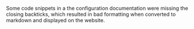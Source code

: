Some code snippets in a the configuration documentation were missing the closing backticks, which resulted in bad formatting when converted to markdown and displayed on the website.
